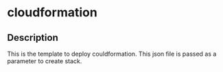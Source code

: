 # cloudformation

## Description

This is the template to deploy couldformation. This json file is passed as a parameter to create stack.
